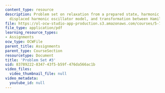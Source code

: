 ```yaml
---
content_type: resource
description: Problem set on relaxation from a prepared state, harmonic oscillators,
  displaced harmonic oscillator model, and transformation between Hamiltonians.
file: https://ol-ocw-studio-app-production.s3.amazonaws.com/courses/5-74-introductory-quantum-mechanics-ii-spring-2009/83789222834743f5b59f476da566ac1b_MIT5_74s09_pset03.pdf
file_type: application/pdf
learning_resource_types:
- Assignments
ocw_type: OCWFile
parent_title: Assignments
parent_type: CourseSection
resourcetype: Document
title: 'Problem Set #3'
uid: 83789222-8347-43f5-b59f-476da566ac1b
video_files:
  video_thumbnail_file: null
video_metadata:
  youtube_id: null
---
```


